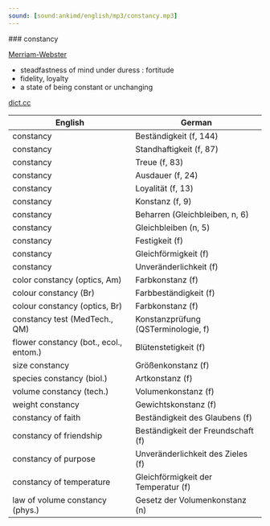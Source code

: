 ```yaml
---
sound: [sound:ankimd/english/mp3/constancy.mp3]
---
```


\### constancy

[Merriam-Webster](https://www.merriam-webster.com/dictionary/constancy)

- steadfastness of mind under duress : fortitude
- fidelity, loyalty
- a state of being constant or unchanging

[dict.cc](https://www.dict.cc/constancy)

| English        | German       |
| -------------- | ------------ |
| constancy | Beständigkeit (f, 144) |
| constancy | Standhaftigkeit (f, 87) |
| constancy | Treue (f, 83) |
| constancy | Ausdauer (f, 24) |
| constancy | Loyalität (f, 13) |
| constancy | Konstanz (f, 9) |
| constancy | Beharren (Gleichbleiben, n, 6) |
| constancy | Gleichbleiben (n, 5) |
| constancy | Festigkeit (f) |
| constancy | Gleichförmigkeit (f) |
| constancy | Unveränderlichkeit (f) |
| color constancy (optics, Am) | Farbkonstanz (f) |
| colour constancy (Br) | Farbbeständigkeit (f) |
| colour constancy (optics, Br) | Farbkonstanz (f) |
| constancy test (MedTech., QM) | Konstanzprüfung (QSTerminologie, f) |
| flower constancy (bot., ecol., entom.) | Blütenstetigkeit (f) |
| size constancy | Größenkonstanz (f) |
| species constancy (biol.) | Artkonstanz (f) |
| volume constancy (tech.) | Volumenkonstanz (f) |
| weight constancy | Gewichtskonstanz (f) |
| constancy of faith | Beständigkeit des Glaubens (f) |
| constancy of friendship | Beständigkeit der Freundschaft (f) |
| constancy of purpose | Unveränderlichkeit des Zieles (f) |
| constancy of temperature | Gleichförmigkeit der Temperatur (f) |
| law of volume constancy (phys.) | Gesetz der Volumenkonstanz (n) |
